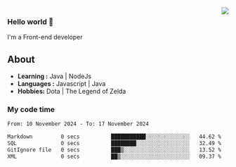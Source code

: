 <img align='right' src="https://github-readme-stats.vercel.app/api?username=jumodada&show_icons=true&theme=vue">

### Hello world 👋

I'm a Front-end developer 
    
## About
-  **Learning :** Java | NodeJs
-  **Languages :** Javascript | Java
-  **Hobbies:** Dota | The Legend of Zelda

### My code time

<!--START_SECTION:waka-->

```txt
From: 10 November 2024 - To: 17 November 2024

Markdown         0 secs          ███████████░░░░░░░░░░░░░░   44.62 %
SQL              0 secs          ████████░░░░░░░░░░░░░░░░░   32.49 %
GitIgnore file   0 secs          ███▒░░░░░░░░░░░░░░░░░░░░░   13.52 %
XML              0 secs          ██▒░░░░░░░░░░░░░░░░░░░░░░   09.37 %
```

<!--END_SECTION:waka-->
